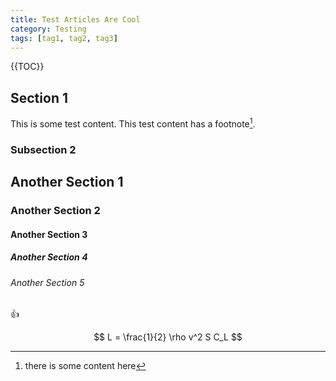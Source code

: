 ```yaml
---
title: Test Articles Are Cool
category: Testing
tags: [tag1, tag2, tag3]
---
```



{{TOC}}

## Section 1

This is some test content.
This test content has a footnote[^1].

### Subsection 2

## Another Section 1

### Another Section 2

#### Another Section 3

##### Another Section 4

###### Another Section 5

:+1:

$$
L = \frac{1}{2} \rho v^2 S C_L
$$

[^1]: there is some content here
